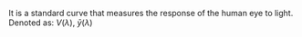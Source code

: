 It is a standard curve that measures the response of the human eye to light.
Denoted as: $V(\lambda)$, $\bar{y}(\lambda)$
